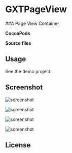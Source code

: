 # GXTPageView
##A Page View Container


**CocoaPods**


**Source files**

Usage
-----
See the demo project.

Screenshot
----------

![screenshot](https://github.com/moonbeammm/GXPower/blob/master/Pictures/GXPageContainer/1.gif)

![screenshot](https://github.com/moonbeammm/GXPower/blob/master/Pictures/GXPageContainer/2.gif)

![screenshot](https://github.com/moonbeammm/GXPower/blob/master/Pictures/GXPageContainer/3.gif)

![screenshot](https://github.com/moonbeammm/GXPower/blob/master/Pictures/GXPageContainer/4.gif)

## License
